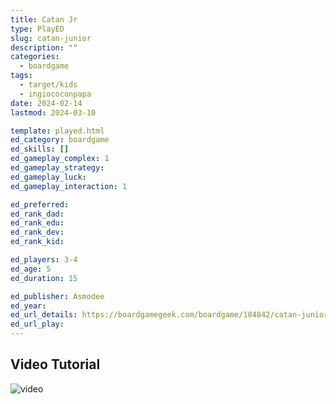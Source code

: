 ```yaml
---
title: Catan Jr
type: PlayED
slug: catan-junior
description: ""
categories:
  - boardgame
tags:
  - target/kids
  - ingiococonpapa
date: 2024-02-14
lastmod: 2024-03-10

template: played.html
ed_category: boardgame
ed_skills: []
ed_gameplay_complex: 1
ed_gameplay_strategy: 
ed_gameplay_luck: 
ed_gameplay_interaction: 1

ed_preferred: 
ed_rank_dad: 
ed_rank_edu: 
ed_rank_dev: 
ed_rank_kid: 

ed_players: 3-4
ed_age: 5
ed_duration: 15

ed_publisher: Asmodee
ed_year: 
ed_url_details: https://boardgamegeek.com/boardgame/184842/catan-junior
ed_url_play: 
---
```


## Video Tutorial

![video](https://www.youtube.com/watch?v=yKsxwtzWSdA)
